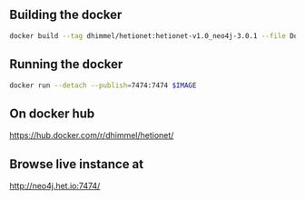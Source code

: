## Building the docker

```sh
docker build --tag dhimmel/hetionet:hetionet-v1.0_neo4j-3.0.1 --file Dockerfile .
```

## Running the docker

```sh
docker run --detach --publish=7474:7474 $IMAGE
```

## On docker hub

https://hub.docker.com/r/dhimmel/hetionet/

## Browse live instance at

http://neo4j.het.io:7474/
